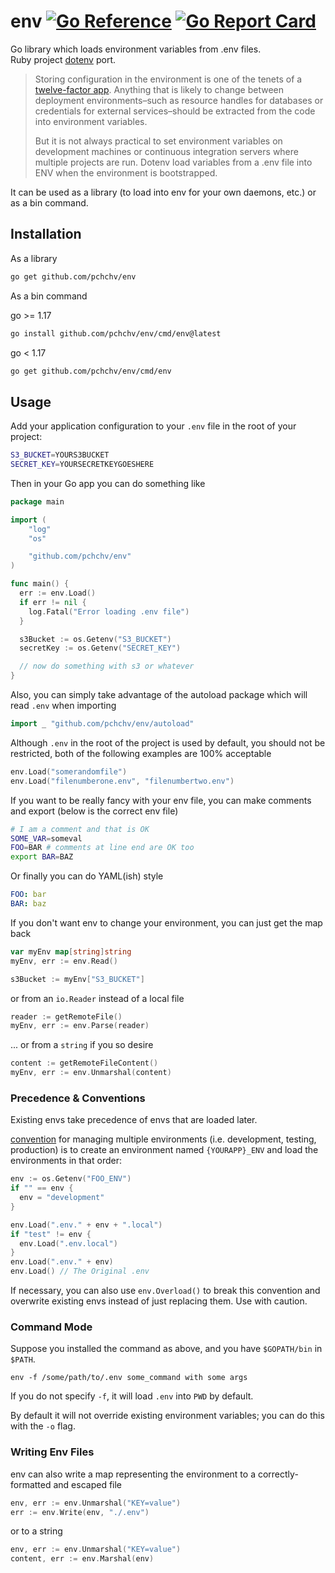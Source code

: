 # **env** [![Go Reference](https://pkg.go.dev/badge/github.com/pchchv/golog.svg)](https://pkg.go.dev/github.com/pchchv/golog) [![Go Report Card](https://goreportcard.com/badge/github.com/pchchv/env)](https://goreportcard.com/report/github.com/pchchv/env)
Go library which loads environment variables from .env files.  
Ruby project [dotenv](https://github.com/bkeepers/dotenv) port.

> Storing configuration in the environment is one of the tenets of a [twelve-factor app](https://12factor.net). Anything that is likely to change between deployment environments–such as resource handles for databases or credentials for external services–should be extracted from the code into environment variables.
>
> But it is not always practical to set environment variables on development machines or continuous integration servers where multiple projects are run. Dotenv load variables from a .env file into ENV when the environment is bootstrapped.

It can be used as a library (to load into env for your own daemons, etc.) or as a bin command.

## Installation

As a library

```bash
go get github.com/pchchv/env
```

As a bin command

go >= 1.17
```bash
go install github.com/pchchv/env/cmd/env@latest
```

go < 1.17
```bash
go get github.com/pchchv/env/cmd/env
```

## Usage

Add your application configuration to your `.env` file in the root of your project:

```bash
S3_BUCKET=YOURS3BUCKET
SECRET_KEY=YOURSECRETKEYGOESHERE
```

Then in your Go app you can do something like

```go
package main

import (
    "log"
    "os"

    "github.com/pchchv/env"
)

func main() {
  err := env.Load()
  if err != nil {
    log.Fatal("Error loading .env file")
  }

  s3Bucket := os.Getenv("S3_BUCKET")
  secretKey := os.Getenv("SECRET_KEY")

  // now do something with s3 or whatever
}
```

Also, you can simply take advantage of the autoload package which will read `.env` when importing

```go
import _ "github.com/pchchv/env/autoload"
```

Although `.env` in the root of the project is used by default, you should not be restricted, both of the following examples are 100% acceptable

```go
env.Load("somerandomfile")
env.Load("filenumberone.env", "filenumbertwo.env")
```

If you want to be really fancy with your env file, you can make comments and export (below is the correct env file)

```bash
# I am a comment and that is OK
SOME_VAR=someval
FOO=BAR # comments at line end are OK too
export BAR=BAZ
```

Or finally you can do YAML(ish) style

```yaml
FOO: bar
BAR: baz
```

If you don't want env to change your environment, you can just get the map back

```go
var myEnv map[string]string
myEnv, err := env.Read()

s3Bucket := myEnv["S3_BUCKET"]
```

or from an `io.Reader` instead of a local file

```go
reader := getRemoteFile()
myEnv, err := env.Parse(reader)
```

... or from a `string` if you so desire

```go
content := getRemoteFileContent()
myEnv, err := env.Unmarshal(content)
```

### Precedence & Conventions

Existing envs take precedence of envs that are loaded later.

[convention](https://github.com/bkeepers/dotenv#what-other-env-files-can-i-use)
for managing multiple environments (i.e. development, testing, production)
is to create an environment named `{YOURAPP}_ENV` and load the environments in that order:

```go
env := os.Getenv("FOO_ENV")
if "" == env {
  env = "development"
}

env.Load(".env." + env + ".local")
if "test" != env {
  env.Load(".env.local")
}
env.Load(".env." + env)
env.Load() // The Original .env
```

If necessary, you can also use `env.Overload()` to break this convention and overwrite existing envs instead of just replacing them. Use with caution.

### Command Mode

Suppose you installed the command as above, and you have `$GOPATH/bin` in `$PATH`.

```
env -f /some/path/to/.env some_command with some args
```

If you do not specify `-f`, it will load `.env` into `PWD` by default.

By default it will not override existing environment variables; you can do this with the `-o` flag.

### Writing Env Files

env can also write a map representing the environment to a correctly-formatted and escaped file

```go
env, err := env.Unmarshal("KEY=value")
err := env.Write(env, "./.env")
```

or to a string

```go
env, err := env.Unmarshal("KEY=value")
content, err := env.Marshal(env)
```